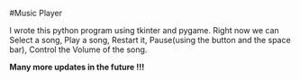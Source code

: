 #Music Player

I wrote this python program using tkinter and pygame.
Right now we can Select a song, Play a song, Restart it, Pause(using the button and the space bar), Control the Volume of the song.

**Many more updates in the future !!!**
